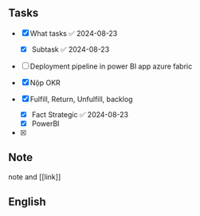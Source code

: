 
## Tasks

- [x] What tasks ✅ 2024-08-23
	- [x] Subtask ✅ 2024-08-23
- [ ] Deployment pipeline in power BI app azure fabric
- [x] Nộp OKR

- [x] Fulfill, Return, Unfulfill, backlog
	- [x] Fact Strategic ✅ 2024-08-23
	- [x] PowerBI
- [x] 
	
## Note

note and [[link]]

## English
